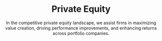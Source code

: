 ---
layout: industry
order: 1
title: Private Equity
subtitle: "In the competitive private equity landscape, we assist firms in maximizing value creation, driving performance improvements, and enhancing returns across portfolio companies."
intro: "SLKone partners with private equity firms to maximize value creation throughout the investment lifecycle. We bring a unique blend of strategic insight and operational expertise to drive performance improvements, accelerate growth, and enhance returns across portfolio companies."
blurb-intro: "Unlock the potential of your private equity investments with SLKone's expert guidance and innovative strategies."
landscape-title: "The Private Equity Landscape"
landscape-intro: "The private equity landscape is characterized by:"
landscape:
  - "Increasing competition for quality assets"
  - "Pressure to generate returns in a low-yield environment"
  - "Growing importance of operational value creation"
  - "Rising interest rates and economic uncertainty"
  - "Emphasis on ESG considerations in investment decisions"
landscape-conclusion: "These factors necessitate a more hands-on, value-driven approach to portfolio management."
approach-title: "Our Approach"
approach-intro: "SLKone's methodology is tailored to the unique challenges of private equity, focusing on:"
approach:
  - point: "Value Creation Planning"
    description: "Developing actionable roadmaps for EBITDA growth"
  - point: "Operational Due Diligence"
    description: "Identifying improvement opportunities pre-acquisition"
  - point: "Post-Merger Integration"
    description: "Ensuring smooth transitions and quick wins"
  - point: "Performance Optimization"
    description: "Driving operational excellence across portfolio companies"
  - point: "Exit Readiness"
    description: "Maximizing value in preparation for exit"
why_choose:
  - point: "End-to-End Expertise"
    description: "Comprehensive support across the entire M&A lifecycle."
  - point: "Hands-On Approach"
    description: "Working alongside your team for successful implementation."
  - point: "Cross-Industry Experience"
    description: "Insights from a wide range of industries to enhance your processes."
  - point: "Data-Driven Decisions"
    description: "Leveraging advanced analytics for strategic insights."
  - point: "Value Creation Focus"
    description: "Strategies designed to maximize value and achieve synergy targets."
  - point: "Customized Solutions"
    description: "Tailored approaches recognizing unique transaction needs."
  - point: "Change Management Specialists"
    description: "Managing the human side of M&A for smooth transitions."
  - point: "Rapid Deployment"
    description: "Quick mobilization to support time-sensitive activities."
cta: "Ready to maximize value across your private equity portfolio? Contact SLKone today to discover how our tailored solutions can accelerate performance and enhance returns."
icon: "fa-solid fa-briefcase"
color: "tangerine"
image: "/assets/images/backgrounds/private-equity.webp"
---